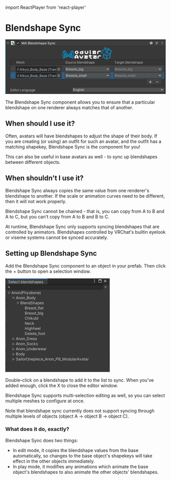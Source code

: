 ﻿import ReactPlayer from 'react-player'

# Blendshape Sync

![Blendshape Sync](blendshape-sync.png)

The Blendshape Sync component allows you to ensure that a particular blendshape on one renderer always matches that of another.

<ReactPlayer controls muted loop playsinline url='/img/blendshape-sync.mp4' />

## When should I use it?

Often, avatars will have blendshapes to adjust the shape of their body. If you are creating (or using) an outfit for such an avatar, and the outfit has a matching shapekey, Blendshape Sync is the component for you!

This can also be useful in base avatars as well - to sync up blendshapes between different objects.

## When shouldn't I use it?

Blendshape Sync always copies the same value from one renderer's blendshape to another. If the scale or animation curves need to be different, then it will not work properly.

Blendshape Sync cannot be chained - that is, you can copy from A to B and A to C, but you can't copy from A to B and B to C.

At runtime, Blendshape Sync only supports syncing blendshapes that are controlled by animators. Blendshapes controlled by VRChat's builtin eyelook or viseme systems cannot be synced accurately. 

## Setting up Blendshape Sync

Add the Blendshape Sync component to an object in your prefab. Then click the + button to open a selection window.

![Selection window](blendshape-select-1.png)

Double-click on a blendshape to add it to the list to sync. When you've added enough, click the X to close the editor window.

Blendshape Sync supports multi-selection editing as well, so you can select multiple meshes to configure at once.

Note that blendshape sync currently does not support syncing through multiple levels of objects (object A -> object B -> object C).

### What does it do, exactly?

Blendshape Sync does two things:

* In edit mode, it copies the blendshape values from the base automatically, so changes to the base object's shapekeys will take effect in the other objects immediately.
* In play mode, it modifies any animations which animate the base object's blendshapes to also animate the other objects' blendshapes.